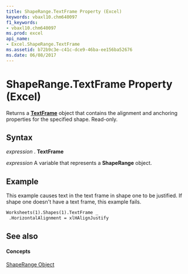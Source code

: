 ```yaml
---
title: ShapeRange.TextFrame Property (Excel)
keywords: vbaxl10.chm640097
f1_keywords:
- vbaxl10.chm640097
ms.prod: excel
api_name:
- Excel.ShapeRange.TextFrame
ms.assetid: b72b9c3e-c41c-dce9-46ba-ee156ba52676
ms.date: 06/08/2017
---
```



# ShapeRange.TextFrame Property (Excel)

Returns a **[TextFrame](textframe-object-excel.md)** object that contains the alignment and anchoring properties for the specified shape. Read-only.


## Syntax

 _expression_ . **TextFrame**

 _expression_ A variable that represents a **ShapeRange** object.


## Example

This example causes text in the text frame in shape one to be justified. If shape one doesn't have a text frame, this example fails.


```vb
Worksheets(1).Shapes(1).TextFrame _ 
 .HorizontalAlignment = xlHAlignJustify
```


## See also


#### Concepts


[ShapeRange Object](shaperange-object-excel.md)

